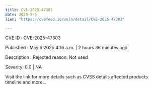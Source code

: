 ```yaml
---
title: CVE-2025-47303
date: 2025-5-6
lien: "https://cvefeed.io/vuln/detail/CVE-2025-47303"

---
```


CVE ID : CVE-2025-47303

Published :  May 6
2025
4:16 a.m. | 2 hours
36 minutes ago

Description : Rejected reason: Not used

Severity: 0.0 | NA

Visit the link for more details
such as CVSS details
affected products
timeline
and more...
